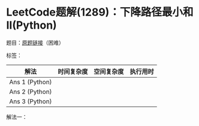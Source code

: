 # LeetCode题解(1289)：下降路径最小和II(Python)

题目：[原题链接](https://leetcode-cn.com/problems/minimum-falling-path-sum-ii/)（困难）

标签：

| 解法           | 时间复杂度 | 空间复杂度 | 执行用时 |
| -------------- | ---------- | ---------- | -------- |
| Ans 1 (Python) |            |            |          |
| Ans 2 (Python) |            |            |          |
| Ans 3 (Python) |            |            |          |

解法一：


